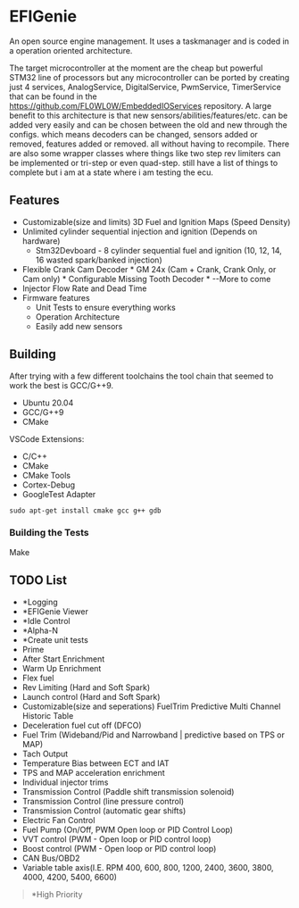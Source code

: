 # EFIGenie

An open source engine management. It uses a taskmanager and is coded in a
operation oriented architecture.

The target microcontroller at the moment are the cheap but powerful STM32 line of processors
but any microcontroller can be ported by creating just 4 services,
AnalogService, DigitalService, PwmService, TimerService that can be found in the https://github.com/FL0WL0W/EmbeddedIOServices 
repository. A large benefit to this architecture is that new sensors/abilities/features/etc. 
can be added very easily and can be chosen between the old and new through the configs. 
which means decoders can be changed, sensors added or removed, features added or removed. 
all without having to recompile. There are also some wrapper classes where things like 
two step rev limiters can be implemented or tri-step or even quad-step. still have a list of
things to complete but i am at a state where i am testing the ecu.

## Features
* Customizable(size and limits) 3D Fuel and Ignition Maps (Speed Density)
* Unlimited cylinder sequential injection and ignition (Depends on hardware)
  * Stm32Devboard - 8 cylinder sequential fuel and ignition (10, 12, 14, 16 wasted spark/banked injection)
* Flexible Crank Cam Decoder
      * GM 24x (Cam + Crank, Crank Only, or Cam only)
      * Configurable Missing Tooth Decoder
      * --More to come
* Injector Flow Rate and Dead Time
* Firmware features
  * Unit Tests to ensure everything works
  * Operation Architecture
  * Easily add new sensors

## Building
After trying with a few different toolchains the tool chain that seemed to work the best is GCC/G++9.

* Ubuntu 20.04
* GCC/G++9
* CMake

VSCode Extensions:
* C/C++
* CMake
* CMake Tools
* Cortex-Debug
* GoogleTest Adapter

```
sudo apt-get install cmake gcc g++ gdb
```

### Building the Tests
Make 

## TODO List
* *Logging
* *EFIGenie Viewer
* *Idle Control
* *Alpha-N
* *Create unit tests
* Prime
* After Start Enrichment
* Warm Up Enrichment
* Flex fuel
* Rev Limiting (Hard and Soft Spark)
* Launch control (Hard and Soft Spark)
* Customizable(size and seperations) FuelTrim Predictive Multi Channel Historic Table
* Deceleration fuel cut off (DFCO)
* Fuel Trim (Wideband/Pid and Narrowband | predictive based on TPS or MAP)
* Tach Output
* Temperature Bias between ECT and IAT
* TPS and MAP acceleration enrichment
* Individual injector trims
* Transmission Control (Paddle shift transmission solenoid)
* Transmission Control (line pressure control)
* Transmission Control (automatic gear shifts)
* Electric Fan Control
* Fuel Pump (On/Off, PWM Open loop or PID Control Loop)
* VVT control (PWM - Open loop or PID control loop)
* Boost control (PWM - Open loop or PID control loop)
* CAN Bus/OBD2
* Variable table axis(I.E. RPM 400, 600, 800, 1200, 2400, 3600, 3800, 4000, 4200, 5400, 6600)

> *High Priority
